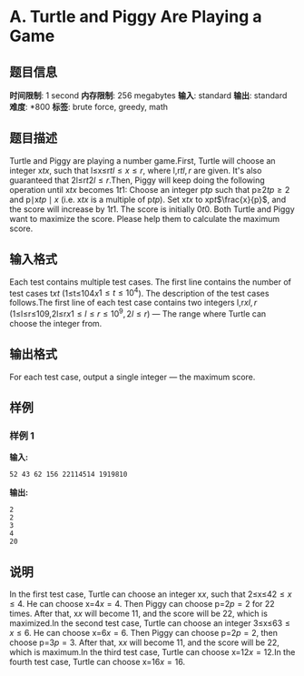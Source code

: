 # A. Turtle and Piggy Are Playing a Game

## 题目信息

**时间限制**: 1 second
**内存限制**: 256 megabytes
**输入**: standard
**输出**: standard
**难度**: *800
**标签**: brute force, greedy, math

## 题目描述

Turtle and Piggy are playing a number game.First, Turtle will choose an integer x$t$$x$, such that l≤x≤r$t$$l \le x \le r$, where l,r$t$$l, r$ are given. It's also guaranteed that 2l≤r$t$$2l \le r$.Then, Piggy will keep doing the following operation until x$t$$x$ becomes 1$t$$1$: Choose an integer p$t$$p$ such that p≥2$t$$p \ge 2$ and p∣x$t$$p \mid x$ (i.e. x$t$$x$ is a multiple of p$t$$p$). Set x$t$$x$ to xp$t$$\frac{x}{p}$, and the score will increase by 1$t$$1$. The score is initially 0$t$$0$. Both Turtle and Piggy want to maximize the score. Please help them to calculate the maximum score.

## 输入格式

Each test contains multiple test cases. The first line contains the number of test cases t$x$$t$ (1≤t≤104$x$$1 \le t \le 10^4$). The description of the test cases follows.The first line of each test case contains two integers l,r$x$$l, r$ (1≤l≤r≤109,2l≤r$x$$1 \le l \le r \le 10^9, 2l \le r$) — The range where Turtle can choose the integer from.

## 输出格式

For each test case, output a single integer — the maximum score.

## 样例

### 样例 1

**输入:**
```
52 43 62 156 22114514 1919810
```

**输出:**
```
2
2
3
4
20
```

## 说明

In the first test case, Turtle can choose an integer x$x$, such that 2≤x≤4$2 \le x \le 4$. He can choose x=4$x = 4$. Then Piggy can choose p=2$p = 2$ for 2$2$ times. After that, x$x$ will become 1$1$, and the score will be 2$2$, which is maximized.In the second test case, Turtle can choose an integer 3≤x≤6$3 \le x \le 6$. He can choose x=6$x = 6$. Then Piggy can choose p=2$p = 2$, then choose p=3$p = 3$. After that, x$x$ will become 1$1$, and the score will be 2$2$, which is maximum.In the third test case, Turtle can choose x=12$x = 12$.In the fourth test case, Turtle can choose x=16$x = 16$.
